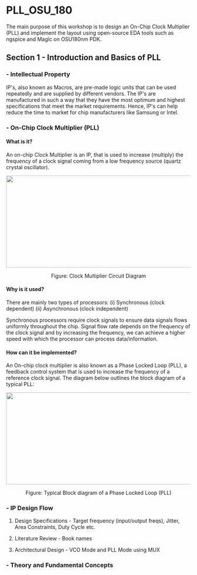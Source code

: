 # PLL_OSU_180
The main purpose of this workshop is to design an On-Chip Clock Multiplier (PLL) and implement the layout using open-source EDA tools such as ngspice and Magic on OSU180nm PDK.

## Section 1 - Introduction and Basics of PLL

### - Intellectual Property

IP's, also known as Macros, are pre-made logic units that can be used repeatedly and are supplied by different vendors. The IP's are manufactured in such a way that they have the most optimum and highest specifications that meet the market requirements. Hence, IP's can help reduce the time to market for chip manufacturers like Samsung or Intel.

### - On-Chip Clock Multiplier (PLL)

#### What is it?

An on-chip Clock Multiplier is an IP, that is used to increase (multiply) the frequency of a clock signal coming from a low frequency source (quartz crystal oscillator). 

<p align="center">
  <img width="600" height="250" src="https://i.imgur.com/j4kFVrW.jpg"
</p>
  <p align="center">
    Figure: Clock Multiplier Circuit Diagram
</p>

#### Why is it used?

There are mainly two types of processors: (i) Synchronous (clock dependent) (ii) Asynchronous (clock independent)

Synchronous processors require clock signals to ensure data signals flows uniformly throughout the chip. Signal flow rate depends on the frequency of the clock signal and by increasing the frequency, we can achieve a higher speed with which the processor can process data/information.

#### How can it be implemented?

An On-chip clock multiplier is also known as a Phase Locked Loop (PLL), a feedback control system that is used to increase the frequency of a reference clock signal. The diagram below outlines the block diagram of a typical PLL:

<p align="center">
  <img width="600" height="250" src="https://i.imgur.com/JAmWoEK.jpg"
</p>
  <p align="center">
    Figure: Typical Block diagram of a Phase Locked Loop (PLL)
</p>

### - IP Design Flow

1. Design Specifications - Target frequency (input/output freqs), Jitter, Area Constraints, Duty Cycle etc.
  
2. Literature Review -  Book names
  
3. Architectural Design - VCO Mode and PLL Mode using MUX
  
### - Theory and Fundamental Concepts
  
